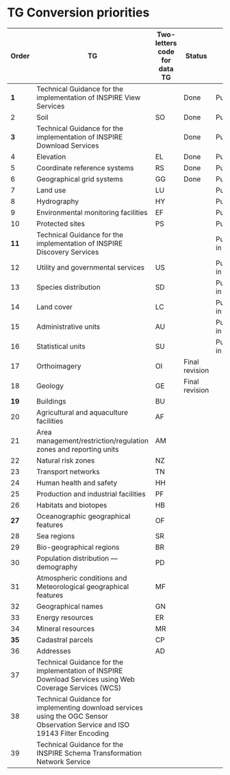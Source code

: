 # TG Conversion priorities

|Order|TG|Two-letters code for data TG|Status|Note|
|----|------------------------------------------------|-----|----|-------------|
|**1**|Technical Guidance for the implementation of INSPIRE View Services| |Done|Published|
|2|Soil|SO|Done|Published|
|**3**|Technical Guidance for the implementation of INSPIRE Download Services| |Done|Published|
|4|Elevation|EL|Done|Published|
|5|Coordinate reference systems|RS|Done|Published|
|6|Geographical grid systems|GG|Done|Published|
|7|Land use|LU||Published
|8|Hydrography|HY||Published|
|9|Environmental monitoring facilities|EF||Published|
|10|Protected sites|PS||Published|
|**11**|Technical Guidance for the implementation of INSPIRE Discovery Services|||Published in draft|
|12|Utility and governmental services|US||Published in draft|
|13|Species distribution|SD||Published in draft|
|14|Land cover|LC||Published in draft|
|15|Administrative units|AU||Published in draft|
|16|Statistical units|SU||Published in draft|
|17|Orthoimagery|OI|Final revision
|18|Geology|GE|Final revision
|**19**|Buildings|BU|
|20|Agricultural and aquaculture facilities|AF|
|21|Area management/restriction/regulation zones and reporting units|AM|
|22|Natural risk zones|NZ|
|23|Transport networks|TN|
|24|Human health and safety|HH|
|25|Production and industrial facilities|PF|
|26|Habitats and biotopes|HB|
|**27**|Oceanographic geographical features|OF|
|28|Sea regions|SR|
|29|Bio-geographical regions|BR|
|30|Population distribution — demography|PD|
|31|Atmospheric conditions and Meteorological geographical features|MF|
|32|Geographical names|GN|
|33|Energy resources|ER|
|34|Mineral resources|MR|
|**35**|Cadastral parcels|CP|
|36|Addresses|AD|
|37|Technical Guidance for the implementation of INSPIRE Download Services using Web Coverage Services (WCS)| |
|38|Technical Guidance for implementing download services using the OGC Sensor Observation Service and ISO 19143 Filter Encoding| |
|39|Technical Guidance for the INSPIRE Schema Transformation Network Service| |
